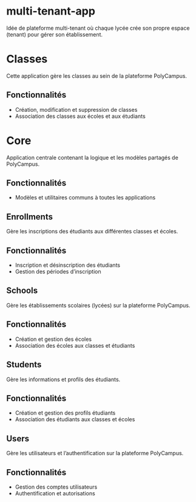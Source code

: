 # multi-tenant-app
Idée de plateforme multi-tenant où chaque lycée crée son propre espace (tenant) pour gérer son établissement.

# Classes

Cette application gère les classes au sein de la plateforme PolyCampus.

## Fonctionnalités
- Création, modification et suppression de classes
- Association des classes aux écoles et aux étudiants

# Core

Application centrale contenant la logique et les modèles partagés de PolyCampus.

## Fonctionnalités
- Modèles et utilitaires communs à toutes les applications

## Enrollments

Gère les inscriptions des étudiants aux différentes classes et écoles.

## Fonctionnalités
- Inscription et désinscription des étudiants
- Gestion des périodes d’inscription

## Schools

Gère les établissements scolaires (lycées) sur la plateforme PolyCampus.

## Fonctionnalités
- Création et gestion des écoles
- Association des écoles aux classes et étudiants

## Students

Gère les informations et profils des étudiants.

## Fonctionnalités
- Création et gestion des profils étudiants
- Association des étudiants aux classes et écoles

## Users

Gère les utilisateurs et l’authentification sur la plateforme PolyCampus.

## Fonctionnalités
- Gestion des comptes utilisateurs
- Authentification et autorisations

